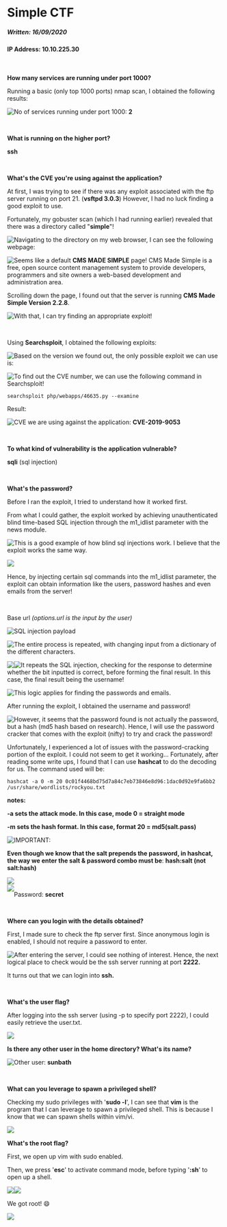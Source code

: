 # Simple CTF

##### Written: 16/09/2020

#### IP Address: 10.10.225.30

<br>

**How many services are running under port 1000?**

Running a basic (only top 1000 ports) nmap scan, I obtained the following results:

<img style="float: left;" src="screenshots/screenshot1.png">

No of services running under port 1000: **2**

<br>

**What is running on the higher port?**

**ssh**

<br>

**What's the CVE you're using against the application?** 

At first, I was trying to see if there was any exploit associated with the ftp server running on port 21. (**vsftpd 3.0.3**) However, I had no luck finding a good exploit to use.

Fortunately, my gobuster scan (which I had running earlier) revealed that there was a directory called "**simple**"!

<img style="float: left;" src="screenshots/screenshot2.png">

Navigating to the directory on my web browser, I can see the following webpage:

<img style="float: left;" src="screenshots/screenshot3.png">

Seems like a default **CMS MADE SIMPLE** page! CMS Made Simple is a free, open source content management system to provide developers, programmers and site owners a web-based development and administration area.

Scrolling down the page, I found out that the server is running **CMS Made Simple Version 2.2.8**.

<img style="float: left;" src="screenshots/screenshot4.png">

With that, I can try finding an appropriate exploit!

<br>

Using **Searchsploit**, I obtained the following exploits:

<img style="float: left;" src="screenshots/screenshot5.png">

Based on the version we found out, the only possible exploit we can use is:

<img style="float: left;" src="screenshots/screenshot6.png">

To find out the CVE number, we can use the following command in Searchsploit!

```
searchsploit php/webapps/46635.py --examine
```

Result:

<img style="float: left;" src="screenshots/screenshot7.png">

CVE we are using against the application: **CVE-2019-9053**

<br>

**To what kind of vulnerability is the application vulnerable?**

**sqli** (sql injection)

<br>

**What's the password?**

Before I ran the exploit, I tried to understand how it worked first. 

From what I could gather, the exploit worked by achieving unauthenticated blind time-based SQL injection through the m1_idlist parameter with the news module.

<img style="float: left;" src="screenshots/screenshot8.png">

This is a good example of how blind sql injections work. I believe that the exploit works the same way.

<img style="float: left;" src="screenshots/screenshot9.png">

<br>

Hence, by injecting certain sql commands into the m1_idlist parameter, the exploit can obtain information like the users, password hashes and even emails from the server!

<br>

Base url *(options.url is the input by the user)*

<img style="float: left;" src="screenshots/screenshot10.png">

SQL injection payload

<img style="float: left;" src="screenshots/screenshot11.png">

The entire process is repeated, with changing input from a dictionary of the different characters.

<img style="float: left;" src="screenshots/screenshot12.png">

<img style="float: left;" src="screenshots/screenshot13.png">

It repeats the SQL injection, checking for the response to determine whether the bit inputted is correct, before forming the final result. In this case, the final result being the username!

<img style="float: left;" src="screenshots/screenshot14.png">

This logic applies for finding the passwords and emails.

After running the exploit, I obtained the username and password!

<img style="float: left;" src="screenshots/screenshot15.png">

However, it seems that the password found is not actually the password, but a hash (md5 hash based on research). Hence, I will use the password cracker that comes with the exploit (nifty) to try and crack the password!

Unfortunately, I experienced a lot of issues with the password-cracking portion of the exploit. I could not seem to get it working… Fortunately, after reading some write ups, I found that I can use **hashcat** to do the decoding for us. The command used will be:

```
hashcat -a 0 -m 20 0c01f4468bd75d7a84c7eb73846e8d96:1dac0d92e9fa6bb2 /usr/share/wordlists/rockyou.txt
```

**notes:**

**-a sets the attack mode. In this case, mode 0 = straight mode**

**-m sets the hash format. In this case, format 20 = md5(salt.pass)**

<img style="float: left;" src="screenshots/screenshot16.png">

IMPORTANT:

**Even though we know that the salt prepends the password, in hashcat, the way we enter the salt & password combo must be**: **hash:salt  (not salt:hash)**

<img style="float: left;" src="screenshots/screenshot17.png">

<br><img style="float: left;" src="screenshots/screenshot18.png">







Password: **secret**

<br>

**Where can you login with the details obtained?**

First, I made sure to check the ftp server first. Since anonymous login is enabled, I should not require a password to enter.

<img style="float: left;" src="screenshots/screenshot19.png">

After entering the server, I could see nothing of interest. Hence, the next logical place to check would be the ssh server running at port **2222.**

It turns out that we can login into **ssh.**

<br>

**What's the user flag?**

After logging into the ssh server (using -p to specify port 2222), I could easily retrieve the user.txt.

<img style="float: left;" src="screenshots/screenshot20.png">

<br>

**Is there any other user in the home directory? What's its name?**

<img style="float: left;" src="screenshots/screenshot21.png">

Other user: **sunbath**

<br>

**What can you leverage to spawn a privileged shell?**

Checking my sudo privileges with '**sudo -l**', I can see that **vim** is the program that I can leverage to spawn a privileged shell. This is because I know that we can spawn shells within vim/vi.

<img style="float: left;" src="screenshots/screenshot22.png">

<br>

**What's the root flag?**

First, we open up vim with sudo enabled.

Then, we press '**esc**' to activate command mode, before typing '**:sh**' to open up a shell.

<img style="float: left;" src="screenshots/screenshot23.png">

<img style="float: left;" src="screenshots/screenshot24.png">

<br>

We got root! :smile:

<img style="float: left;" src="screenshots/screenshot25.png">

